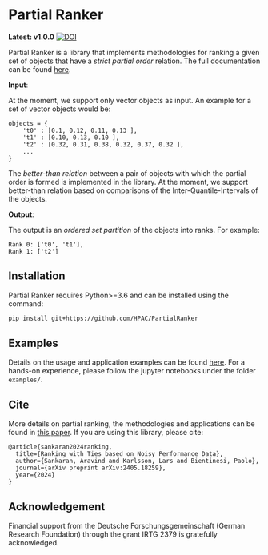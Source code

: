 # Partial Ranker


**Latest: v1.0.0** 
[![DOI](https://zenodo.org/badge/DOI/10.5281/zenodo.12082779.svg)](https://doi.org/10.5281/zenodo.12082779)

Partial Ranker is a library that implements methodologies for ranking a given set of objects that have a *strict partial order* relation. The full documentation can be found [here](https://hpac.github.io/PartialRanker/).

**Input**:

At the moment, we support only vector objects as input. An example for a set of vector objects would be:

```
objects = {
    't0' : [0.1, 0.12, 0.11, 0.13 ],
    't1' : [0.10, 0.13, 0.10 ],
    't2' : [0.32, 0.31, 0.38, 0.32, 0.37, 0.32 ],
    ...
}
```
The *better-than relation* between a pair of objects with which the partial order is formed is implemented in the library. At the moment, we support better-than relation based on comparisons of the Inter-Quantile-Intervals of the objects.

**Output**:

The output is an *ordered set partition* of the objects into ranks. For example:

```
Rank 0: ['t0', 't1'],
Rank 1: ['t2']
```

## Installation

Partial Ranker requires Python>=3.6 and can be installed using the command:

```bash
pip install git+https://github.com/HPAC/PartialRanker
```
## Examples

Details on the usage and application examples can be found [here](https://hpac.github.io/PartialRanker/notebooks-usage/01U_Usage.html). For a hands-on experience, please follow the jupyter notebooks under the folder ``examples/``.

## Cite

More details on partial ranking, the methodologies and applications can be found in [this paper](https://arxiv.org/abs/2405.18259). If you are using this library, please cite:

```
@article{sankaran2024ranking,
  title={Ranking with Ties based on Noisy Performance Data},
  author={Sankaran, Aravind and Karlsson, Lars and Bientinesi, Paolo},
  journal={arXiv preprint arXiv:2405.18259},
  year={2024}
}
```

## Acknowledgement

Financial support from the Deutsche Forschungsgemeinschaft (German Research Foundation) through the grant IRTG 2379 is gratefully acknowledged.

